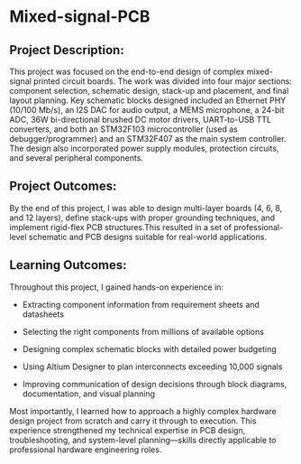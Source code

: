 # Mixed-signal-PCB

## Project Description:
This project was focused on the end-to-end design of complex mixed-signal printed circuit boards. The work was divided into four major sections: component selection, schematic design, stack-up and placement, and final layout planning.
Key schematic blocks designed included an Ethernet PHY (10/100 Mb/s), an I2S DAC for audio output, a MEMS microphone, a 24-bit ADC, 36W bi-directional brushed DC motor drivers, UART-to-USB TTL converters, and both an STM32F103 microcontroller (used as debugger/programmer) and an STM32F407 as the main system controller. The design also incorporated power supply modules, protection circuits, and several peripheral components.

## Project Outcomes:
By the end of this project, I was able to design multi-layer boards (4, 6, 8, and 12 layers), define stack-ups with proper grounding techniques, and implement rigid-flex PCB structures.This resulted in a set of professional-level schematic and PCB designs suitable for real-world applications.

## Learning Outcomes:
 Throughout this project, I gained hands-on experience in:
  -  Extracting component information from requirement sheets and datasheets

  -  Selecting the right components from millions of available options

  -  Designing complex schematic blocks with detailed power budgeting

  -  Using Altium Designer to plan interconnects exceeding 10,000 signals

  -  Improving communication of design decisions through block diagrams, documentation, and visual planning

Most importantly, I learned how to approach a highly complex hardware design project from scratch and carry it through to execution. This experience strengthened my technical expertise in PCB design, troubleshooting, and system-level planning—skills directly applicable to professional hardware engineering roles.


